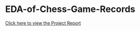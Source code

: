 # EDA-of-Chess-Game-Records

[Click here to view the Project Report](https://github.com/girish0903/EDA-of-Chess-Game-Records/blob/main/EDA%20Chess%20Games%20Report.pdf)
